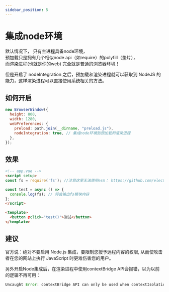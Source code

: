 ```yaml
---
sidebar_position: 5
---
```


# 集成node环境

默认情况下，
只有主进程具备node环境，   
预加载只是拥有几个相似node api（如require）的polyfill（垫片），    
而渲染进程(也就是你的web) 完全就是普通的浏览器环境！


但是开启了 nodeIntegration 之后，预加载和渲染进程就可以获取到  NodeJS 的能力，这样渲染进程可以直接使用系统相关的方法。

## 如何开启

```js
new BrowserWindow({
  height: 800,
  width: 1280,
  webPreferences: {
    preload: path.join(__dirname, "preload.js"),
    nodeIntegration: true, // 集成node环境到预加载和渲染进程
  },
});
```
<!-- 注意：当你开启node集成了之后，主进程项目  "type": "module" 应该被移除 ，否则在浏览器控制台有异常提示！ -->


## 效果
```html
<!-- app.vue -->
<script setup>
const fs = require('fs'); //注意这里无法使用esm： https://github.com/electron/electron/issues/42439#issuecomment-2160822103

const test = async () => {
  console.log(fs); // 将会输出fs模块内容
};
</script>

<template>
  <button @click="test()">测试</button>
</template>
```

## 建议
官方说：绝对不要启用 Node.js 集成，要限制您授予远程内容的权限, 从而使攻击者在您的网站上执行 JavaScript 时更难伤害您的用户。

另外开启Node集成后，在渲染进程中使用contextBridge API会报错，以为以前的逻辑不再可用：
```js
Uncaught Error: contextBridge API can only be used when contextIsolation is enabled
```
